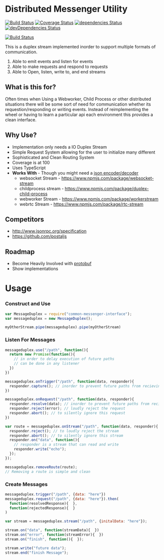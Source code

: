 # Distributed Messenger Utility
[![Build Status](https://travis-ci.org/formula1/JS-Messaging.svg?branch=master)](https://travis-ci.org/formula1/JS-Messaging)
[![Coverage Status](https://coveralls.io/repos/github/formula1/JS-Messaging/badge.svg?branch=master)](https://coveralls.io/github/formula1/JS-Messaging?branch=master)
[![dependencies Status](https://david-dm.org/formula1/JS-Messaging/status.svg)](https://david-dm.org/formula1/JS-Messaging)
[![devDependencies Status](https://david-dm.org/formula1/JS-Messaging/dev-status.svg)](https://david-dm.org/formula1/JS-Messaging?type=dev)

[![Build Status](https://saucelabs.com/browser-matrix/formula1.svg)](https://saucelabs.com/beta/builds/9fb91654fb57484aaba614c50ce70fca)

This is a duplex stream implemented inorder to support multiple formats of communication.

1. Able to emit events and listen for events
2. Able to make requests and respond to requests
3. Able to Open, listen, write to, and end streams

## What is this for?
Often times when Using a Webworker, Child Process or other distributed situations
there will be some sort of need for communication whether its requestion/responding
or writing events. Instead of reimplementing the wheel or having to learn a particular
api each environment this provides a clean interface.

## Why Use?
- Implementation only needs a IO Duplex Stream
- Simple Request System allowing for the user to initialize many different
- Sophisticated and Clean Routing System
- Coverage is at 100
- Uses TypeScript
- **Works With** - Though you might need a [json encoder/decoder](https://github.com/dominictarr/JSONStream)
  - websocket Stream - https://www.npmjs.com/package/websocket-stream
  - childprocess stream - https://www.npmjs.com/package/duplex-child-process
  - webworker Stream - https://www.npmjs.com/package/workerstream
  - webrtc Stream - https://www.npmjs.com/package/rtc-stream

## Competitors
- http://www.jsonrpc.org/specification
- https://github.com/postaljs

## Roadmap
- Become Heavily Involved with [protobuf](https://www.npmjs.com/package/protobufjs)
- Show implementations

# Usage

### Construct and Use
```javascript
var MessageDuplex = require("common-messenger-interface");
var messageduplex = new MessageDuplex();

myOtherStream.pipe(messageduplex).pipe(myOtherStream)
```


### Listen For Messages
```javascript
messageduplex.use("/path", function(){
  return new Promise(function(){
    // in order to delay execution of future paths
    // can be done in any listener
  })
})

messageduplex.onTrigger("/path", function(data, responder){
  responder.capture(); // inorder to prevent future paths from recieving the event
})

messageduplex.onRequest("/path", function(data, responder){
  responder.resolve(data); // inorder to prevent future paths from recieving the event
  responder.reject(error); // loudly reject the request
  responder.abort(); // to silently ignore this request
})

var route = messageduplex.onStream("/path", function(data, responder){
  responder.reject(); // to loudly reject the stream
  responder.abort(); // to silently ignore this stream
  responder.on("data", function(){
    // responder is a stream that can read and write
    responder.write("echo");
  });
});

messageduplex.removeRoute(route);
// Removing a route is simple and clean
```

### Create Messages

```javascript
messageduplex.trigger("/path", {data: "here"})
messageduplex.request("/path", {data: "here"}).then(
  function(resolvedResponse){  },
  function(rejectedResponse){  }
)

var stream = messageduplex.stream("/path", {initalData: "here"});

stream.on("data", function(streamData){  })
stream.on("error", function(streamError){  })
stream.on("finish", function(){  });

stream.write("future data");
stream.end("finish Message");
```
